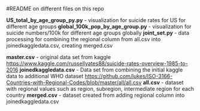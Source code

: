 #README on different files on this repo

**US_total_by_age_group_py.py** - visualization for suicide rates for US for different age groups
**global_100k_pop_by_age_group.py** - visualization for suicide numbers/100k for different age groups globally
**joint_set.py** - data processing for combining the regional column from all.csv into joinedkaggledata.csv, creating merged.csv

**master.csv** - original data set from kaggle
https://www.kaggle.com/russellyates88/suicide-rates-overview-1985-to-2016
**joinedkaggledata.csv** - Data set from combining the initial kaggle data to additional WHO dataset
https://github.com/lukes/ISO-3166-Countries-with-Regional-Codes/blob/master/all/all.csv
**all.csv** - dataset with regional values such as region, subregion, intermediate region for each country
**merged.csv** - dataset created from adding regional column into joinedkaggledata.csv


